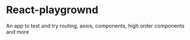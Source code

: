 # React-playgrownd
An app to test and try routing, axios, components, high order components and more
